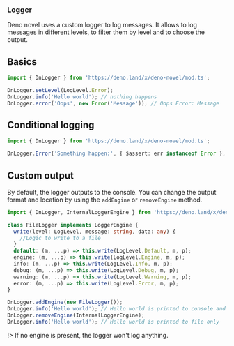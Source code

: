 ### Logger

Deno novel uses a custom logger to log messages. It allows to log messages in different levels, to filter them by level and to choose the output.

## Basics

```ts
import { DnLogger } from 'https://deno.land/x/deno-novel/mod.ts';

DnLogger.setLevel(LogLevel.Error);
DnLogger.info('Hello world'); // nothing happens
DnLogger.error('Oops', new Error('Message')); // Oops Error: Message
```

## Conditional logging

```ts
import { DnLogger } from 'https://deno.land/x/deno-novel/mod.ts';

DnLogger.Error('Something happen:', { $assert: err instanceof Error }, err); // Error is only printed if err is an Error
```

## Custom output

By default, the logger outputs to the console. You can change the output format and location by using the `addEngine` or `removeEngine` method.

```ts
import { DnLogger, InternalLoggerEngine } from 'https://deno.land/x/deno-novel/mod.ts';

class FileLogger implements LoggerEngine {
  write(level: LogLevel, message: string, data: any) {
    //Logic to write to a file
  }
  default: (m, ...p) => this.write(LogLevel.Default, m, p);
  engine: (m, ...p) => this.write(LogLevel.Engine, m, p);
  info: (m, ...p) => this.write(LogLevel.Info, m, p);
  debug: (m, ...p) => this.write(LogLevel.Debug, m, p);
  warning: (m, ...p) => this.write(LogLevel.Warning, m, p);
  error: (m, ...p) => this.write(LogLevel.Error, m, p);
}

DnLogger.addEngine(new FileLogger());
DnLogger.info('Hello world'); // Hello world is printed to console and to file
DnLogger.removeEngine(InternalLoggerEngine);
DnLogger.info('Hello world'); // Hello world is printed to file only

```
!> If no engine is present, the logger won't log anything.
